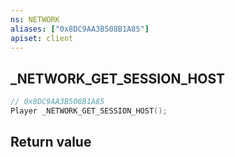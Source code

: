 ```yaml
---
ns: NETWORK
aliases: ["0x8DC9AA3B508B1A85"]
apiset: client
---
```

## _NETWORK_GET_SESSION_HOST

```c
// 0x8DC9AA3B508B1A85
Player _NETWORK_GET_SESSION_HOST();
```



## Return value

